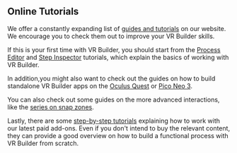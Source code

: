 ## Online Tutorials

We offer a constantly expanding list of [guides and tutorials](https://www.mindport.co/tutorials-unity-vr-development)
on our website. We encourage you to check them out to improve your VR Builder skills.

If this is your first time with VR Builder, you should start from
the [Process Editor](https://www.mindport.co/vr-builder-learning-path/how-to-define-the-process-of-vr-applications-in-unity)
and [Step Inspector](https://www.mindport.co/vr-builder-learning-path/how-to-define-steps-of-vr-applications-in-unity)
tutorials, which explain the basics of working with VR Builder.

In addition,you might also want to check out the guides on how to build standalone VR Builder apps on
the [Oculus Quest](https://www.mindport.co/vr-builder-learning-path/how-to-run-vr-builder-apps-on-oculus-quest-devices)
or [Pico Neo 3](https://www.mindport.co/vr-builder-learning-path/how-to-run-vr-builder-apps-on-pico-neo-devices).

You can also check out some guides on the more advanced interactions, like
the [series on snap zones](https://www.mindport.co/vr-builder-learning-path/pick-and-place-introduction-to-snap-zones).

Lastly, there are
some [step-by-step tutorials](https://www.mindport.co/vr-builder-learning-path/how-to-create-a-vr-ball-game-with-track-and-measure-add-on-for-vr-builder)
explaining how to work with our latest paid add-ons. Even if you don't intend to buy the relevant content, they can
provide a good overview on how to build a functional process with VR Builder from scratch. 
